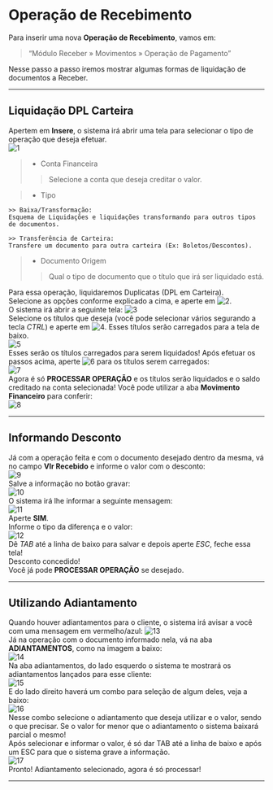 # Operação de Recebimento

Para inserir uma nova **Operação de Recebimento**, vamos em:    
>  “Módulo Receber » Movimentos » Operação de Pagamento”    

Nesse passo a passo iremos mostrar algumas formas de liquidação de documentos a Receber.   

---

## Liquidação DPL Carteira
Apertem em **Insere**, o sistema irá abrir uma tela para selecionar o tipo de operação que deseja efetuar.  
![1](/img/operacao-recebimento/1.png)  

> - Conta Financeira
>> Selecione a conta que deseja creditar o valor.

> - Tipo

    >> Baixa/Transformação: 
    Esquema de Liquidações e liquidações transformando para outros tipos de documentos.        

    >> Transferência de Carteira:
    Transfere um documento para outra carteira (Ex: Boletos/Descontos).

> - Documento Origem
>> Qual o tipo de documento que o título que irá ser liquidado está.

Para essa operação, liquidaremos Duplicatas (DPL em Carteira).  
Selecione as opções conforme explicado a cima, e aperte em ![2](/img/operacao-recebimento/2.png).  
O sistema irá abrir a seguinte tela:
![3](/img/operacao-recebimento/3.png)  
Selecione os títulos que deseja (você pode selecionar vários segurando a tecla *CTRL*) e aperte em ![4](/img/operacao-recebimento/4.png). Esses títulos serão carregados para a tela de baixo.  
![5](/img/operacao-recebimento/5.png)  
Esses serão os títulos carregados para serem liquidados!
Após efetuar os passos acima, aperte ![6](/img/operacao-recebimento/6.png) para os títulos serem carregados:   
![7](/img/operacao-recebimento/7.png)  
Agora é só **PROCESSAR OPERAÇÃO** e os títulos serão liquidados e o saldo creditado na conta selecionada!
Você pode utilizar a aba **Movimento Financeiro** para conferir:  
![8](/img/operacao-recebimento/8.png)   

---

## Informando Desconto
Já com a operação feita e com o documento desejado dentro da mesma, vá no campo **Vlr Recebido** e informe o valor com o desconto:  
![9](/img/operacao-recebimento/9.png)   
Salve  a informação no botão gravar:  
![10](/img/operacao-recebimento/10.png)  
O sistema irá lhe informar a seguinte mensagem:  
![11](/img/operacao-recebimento/11.png)   
Aperte **SIM**.  
Informe o tipo da diferença e o valor:  
![12](/img/operacao-recebimento/12.png)   
Dê *TAB* até a linha de baixo para salvar e depois aperte *ESC*, feche essa tela!  
Desconto concedido!  
Você já pode **PROCESSAR OPERAÇÃO** se desejado.  

---

## Utilizando Adiantamento

Quando houver adiantamentos para o cliente, o sistema irá avisar a você com uma mensagem em vermelho/azul: ![13](/img/operacao-recebimento/13.png)  
Já na operação com o documento informado nela, vá na aba **ADIANTAMENTOS**, como na imagem a baixo:  
![14](/img/operacao-recebimento/14.png)  
Na aba adiantamentos, do lado esquerdo o sistema te mostrará os adiantamentos lançados para esse cliente:  
![15](/img/operacao-recebimento/15.png)  
E do lado direito haverá um combo para seleção de algum deles, veja a baixo:  
![16](/img/operacao-recebimento/16.png)  
Nesse combo selecione o adiantamento que deseja utilizar e o valor, sendo o que precisar. Se o valor for menor que o adiantamento o sistema baixará parcial o mesmo!  
Após selecionar e informar o valor, é só dar TAB até a linha de baixo e após um ESC para que o sistema grave a informação.  
![17](/img/operacao-recebimento/17.png)  
Pronto! Adiantamento selecionado, agora é só processar!  

---
